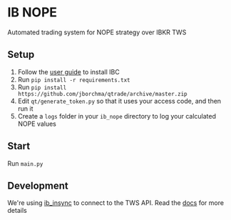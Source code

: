 # IB NOPE

Automated trading system for NOPE strategy over IBKR TWS

## Setup

1. Follow the [user guide](https://github.com/IbcAlpha/IBC/blob/master/userguide.md) to install IBC
2. Run `pip install -r requirements.txt`
3. Run `pip install https://github.com/jborchma/qtrade/archive/master.zip`
4. Edit `qt/generate_token.py` so that it uses your access code, and then run it
5. Create a `logs` folder in your `ib_nope` directory to log your calculated NOPE values

## Start

Run `main.py`

## Development

We're using [ib_insync](https://github.com/erdewit/ib_insync) to connect to the TWS API. Read the [docs](https://ib-insync.readthedocs.io/api.html) for more details
